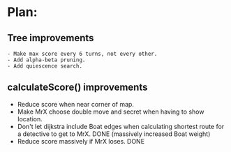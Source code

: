 # Plan:

## Tree improvements
    - Make max score every 6 turns, not every other.
    - Add alpha-beta pruning.
    - Add quiescence search.


## calculateScore() improvements
   - Reduce score when near corner of map.
   - Make MrX choose double move and secret when having to show location.
   - Don't let dijkstra include Boat edges when calculating shortest route
     for a detective to get to MrX. DONE (massively increased Boat weight)
   - Reduce score massively if MrX loses. DONE